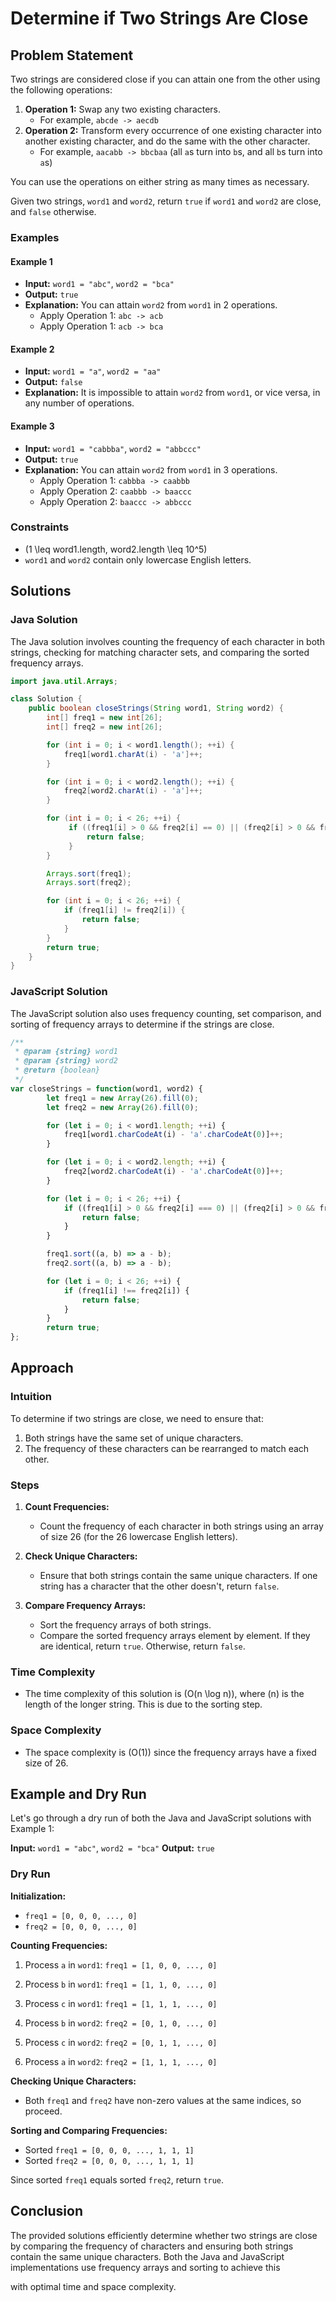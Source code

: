 # Determine if Two Strings Are Close

## Problem Statement

Two strings are considered close if you can attain one from the other using the following operations:

1. **Operation 1:** Swap any two existing characters.
   - For example, `abcde -> aecdb`
2. **Operation 2:** Transform every occurrence of one existing character into another existing character, and do the same with the other character.
   - For example, `aacabb -> bbcbaa` (all `a`s turn into `b`s, and all `b`s turn into `a`s)

You can use the operations on either string as many times as necessary.

Given two strings, `word1` and `word2`, return `true` if `word1` and `word2` are close, and `false` otherwise.

### Examples

#### Example 1

- **Input:** `word1 = "abc"`, `word2 = "bca"`
- **Output:** `true`
- **Explanation:** You can attain `word2` from `word1` in 2 operations.
  - Apply Operation 1: `abc -> acb`
  - Apply Operation 1: `acb -> bca`

#### Example 2

- **Input:** `word1 = "a"`, `word2 = "aa"`
- **Output:** `false`
- **Explanation:** It is impossible to attain `word2` from `word1`, or vice versa, in any number of operations.

#### Example 3

- **Input:** `word1 = "cabbba"`, `word2 = "abbccc"`
- **Output:** `true`
- **Explanation:** You can attain `word2` from `word1` in 3 operations.
  - Apply Operation 1: `cabbba -> caabbb`
  - Apply Operation 2: `caabbb -> baaccc`
  - Apply Operation 2: `baaccc -> abbccc`

### Constraints

- \(1 \leq word1.length, word2.length \leq 10^5\)
- `word1` and `word2` contain only lowercase English letters.

## Solutions

### Java Solution

The Java solution involves counting the frequency of each character in both strings, checking for matching character sets, and comparing the sorted frequency arrays.

```java
import java.util.Arrays;

class Solution {
    public boolean closeStrings(String word1, String word2) {
        int[] freq1 = new int[26];
        int[] freq2 = new int[26];

        for (int i = 0; i < word1.length(); ++i) {
            freq1[word1.charAt(i) - 'a']++;
        }

        for (int i = 0; i < word2.length(); ++i) {
            freq2[word2.charAt(i) - 'a']++;
        }

        for (int i = 0; i < 26; ++i) {
             if ((freq1[i] > 0 && freq2[i] == 0) || (freq2[i] > 0 && freq1[i] == 0)) {
                 return false; 
             }
        }

        Arrays.sort(freq1);
        Arrays.sort(freq2);

        for (int i = 0; i < 26; ++i) {
            if (freq1[i] != freq2[i]) {
                return false; 
            }
        }
        return true;
    }
}
```

### JavaScript Solution

The JavaScript solution also uses frequency counting, set comparison, and sorting of frequency arrays to determine if the strings are close.

```javascript
/**
 * @param {string} word1
 * @param {string} word2
 * @return {boolean}
 */
var closeStrings = function(word1, word2) {
        let freq1 = new Array(26).fill(0);
        let freq2 = new Array(26).fill(0);

        for (let i = 0; i < word1.length; ++i) {
            freq1[word1.charCodeAt(i) - 'a'.charCodeAt(0)]++;
        }

        for (let i = 0; i < word2.length; ++i) {
            freq2[word2.charCodeAt(i) - 'a'.charCodeAt(0)]++;
        }

        for (let i = 0; i < 26; ++i) {
            if ((freq1[i] > 0 && freq2[i] === 0) || (freq2[i] > 0 && freq1[i] === 0)) {
                return false; 
            }
        }

        freq1.sort((a, b) => a - b);
        freq2.sort((a, b) => a - b);

        for (let i = 0; i < 26; ++i) {
            if (freq1[i] !== freq2[i]) {
                return false; 
            }
        }
        return true;
};
```

## Approach

### Intuition

To determine if two strings are close, we need to ensure that:
1. Both strings have the same set of unique characters.
2. The frequency of these characters can be rearranged to match each other.

### Steps

1. **Count Frequencies:**
   - Count the frequency of each character in both strings using an array of size 26 (for the 26 lowercase English letters).

2. **Check Unique Characters:**
   - Ensure that both strings contain the same unique characters. If one string has a character that the other doesn't, return `false`.

3. **Compare Frequency Arrays:**
   - Sort the frequency arrays of both strings.
   - Compare the sorted frequency arrays element by element. If they are identical, return `true`. Otherwise, return `false`.

### Time Complexity

- The time complexity of this solution is \(O(n \log n)\), where \(n\) is the length of the longer string. This is due to the sorting step.

### Space Complexity

- The space complexity is \(O(1)\) since the frequency arrays have a fixed size of 26.

## Example and Dry Run

Let's go through a dry run of both the Java and JavaScript solutions with Example 1:

**Input:** `word1 = "abc"`, `word2 = "bca"`
**Output:** `true`

### Dry Run

**Initialization:**
- `freq1 = [0, 0, 0, ..., 0]`
- `freq2 = [0, 0, 0, ..., 0]`

**Counting Frequencies:**
1. Process `a` in `word1`: `freq1 = [1, 0, 0, ..., 0]`
2. Process `b` in `word1`: `freq1 = [1, 1, 0, ..., 0]`
3. Process `c` in `word1`: `freq1 = [1, 1, 1, ..., 0]`

1. Process `b` in `word2`: `freq2 = [0, 1, 0, ..., 0]`
2. Process `c` in `word2`: `freq2 = [0, 1, 1, ..., 0]`
3. Process `a` in `word2`: `freq2 = [1, 1, 1, ..., 0]`

**Checking Unique Characters:**
- Both `freq1` and `freq2` have non-zero values at the same indices, so proceed.

**Sorting and Comparing Frequencies:**
- Sorted `freq1 = [0, 0, 0, ..., 1, 1, 1]`
- Sorted `freq2 = [0, 0, 0, ..., 1, 1, 1]`

Since sorted `freq1` equals sorted `freq2`, return `true`.

## Conclusion

The provided solutions efficiently determine whether two strings are close by comparing the frequency of characters and ensuring both strings contain the same unique characters. Both the Java and JavaScript implementations use frequency arrays and sorting to achieve this

 with optimal time and space complexity.

